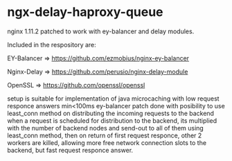 # ngx-delay-haproxy-queue
nginx 1.11.2 patched to work with ey-balancer and delay modules.


Included in the respository are:

EY-Balancer => https://github.com/ezmobius/nginx-ey-balancer

Nginx-Delay => https://github.com/perusio/nginx-delay-module

OpenSSL => https://github.com/openssl/openssl

setup is suitable for implementation of java microcaching  with low request responce answers min<100ms
ey-balancer patch done with posibility to use least_conn method on distributing the incoming requests to the backend
when a request is scheduled for distribution to the backend, its multiplied with the number of backend nodes and send-out to all of them using least_conn method,
then on return of first request responce, other 2 workers are killed, allowing more free network connection slots to the backend, but fast request responce answer.
